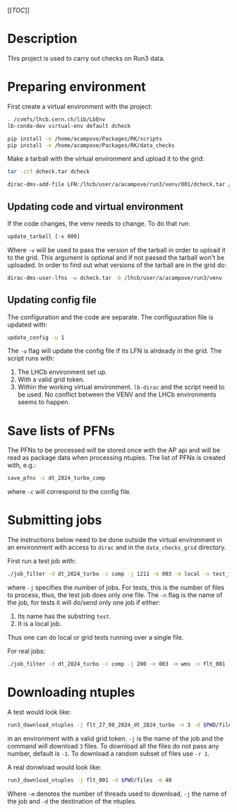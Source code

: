 [[_TOC_]]

# Description

This project is used to carry out checks on Run3 data.

# Preparing environment

First create a virtual environment with the project:

```bash
. /cvmfs/lhcb.cern.ch/lib/LbEnv
lb-conda-dev virtual-env default dcheck

pip install -e /home/acampove/Packages/RK/scripts
pip install -e /home/acampove/Packages/RK/data_checks
```

Make a tarball with the virtual environment and upload it to the grid:

```bash
tar -zcf dcheck.tar dcheck

dirac-dms-add-file LFN:/lhcb/user/a/acampove/run3/venv/001/dcheck.tar /home/acampove/Test/venv/dcheck.tar CERN-USER
```

## Updating code and virtual environment

If the code changes, the venv needs to change. To do that run:

```bash
update_tarball [-v 009]
```

Where `-v` will be used to pass the version of the tarball in order to upload it to the grid. 
This argument is optional and if not passed the tarball won't be uploaded.
In order to find out what versions of the tarball are in the grid do:

```bash
dirac-dms-user-lfns -w dcheck.tar -b /lhcb/user/a/acampove/run3/venv
```

## Updating config file

The configuration and the code are separate. The configuuration file is updated with:

```bash
update_config -u 1
```

The `-u` flag will update the config file if its LFN is alrdeady in the grid.
The script runs with:

1. The LHCb environment set up.
1. With a valid grid token.
1. Within the working virtual environment. 
`lb-dirac` and the script need to be used. No conflict between the VENV and the LHCb environments seems to happen.

# Save lists of PFNs

The PFNs to be processed will be stored once with the AP api and will be read as package data when processing ntuples. 
The list of PFNs is created with, e.g.:

```bash
save_pfns -c dt_2024_turbo_comp
```

where `-c` will correspond to the config file.

# Submitting jobs

The instructions below need to be done outside the virtual environment in an environment with access to `dirac` and in the `data_checks_grid`
directory.

First run a test job with:

```bash
./job_filter -d dt_2024_turbo -c comp -j 1211 -e 003 -m local -n test_flt
```

where `-j` specifies the number of jobs. For tests, this is the number of files to process, thus, the test job does only one file. 
The `-n` flag is the name of the job, for tests it will do/send only one job if either:

1. Its name has the substring `test`.
1. It is a local job.

Thus one can do local or grid tests running over a single file.

For real jobs:

```bash
./job_filter -d dt_2024_turbo -c comp -j 200 -e 003 -m wms -n flt_001
```

# Downloading ntuples

A test would look like:

```bash
run3_download_ntuples -j flt_27_08_2024_dt_2024_turbo -n 3 -d $PWD/files
```

in an environment with a valid grid token. `-j` is the name of the job and the command will download `3` files. 
To download all the files do not pass any number, default is `-1`. 
To download a random subset of files use `-r 1`.

A real donwload would look like:

```bash
run3_download_ntuples -j flt_001 -d $PWD/files -m 40
```

Where `-m` denotes the number of threads used to download, `-j` the name of the job and `-d` the destination of the ntuples.